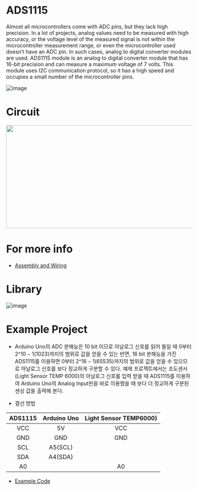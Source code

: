 # ADS1115
Almost all microcontrollers come with ADC pins, but they lack high precision. In a lot of projects, analog values need to be measured with high accuracy, or the voltage level of the measured signal is not within the microcontroller measurement range, or even the microcontroller used doesn’t have an ADC pin. In such cases, analog to digital converter modules are used.
ADS1115 module is an analog to digital converter module that has 16-bit precision and can measure a maximum voltage of 7 volts. This module uses I2C communication protocol, so it has a high speed and occupies a small number of the microcontroller pins.

![image](https://user-images.githubusercontent.com/24539773/205572192-566919d2-e452-40cd-a8a2-e063216aa6f6.png)


# Circuit
<img src="https://user-images.githubusercontent.com/24539773/205836159-1374036f-f17c-4c4d-aea5-19165aabbda1.png" width="550" height="280" align="center">
<br>

# For more info 
 
 - [Assembly and Wiring](https://learn.adafruit.com/adafruit-4-channel-adc-breakouts/assembly-and-wiring)

# Library
 ![image](https://user-images.githubusercontent.com/24539773/205836049-3f79cdf1-b2bf-400d-88a0-029b40cdf49d.png)

# Example Project
- Arduino Uno의 ADC 분해능은 10 bit 이므로 아날로그 신호를 읽어 들일 때 $0$부터 $2\^{10} - 1(1023)$까지의 범위로 값을 얻을 수 있는 반면, 16 bit 분해능을 가진 ADS1115를 이용하면 $0$부터 $2\^{16}-1(65535)$까지의 범위로 값을 얻을 수 있으므로 아날로그 신호를 보다 정교하게 구분할 수 있다. 예제 프로젝트에서는 조도센서(Light Sensor TEMP 6000)의 아날로그 신호를 입력 받을 때 ADS1115를 이용하여 Arduino Uno의 Analog Input핀을 바로 이용했을 때 보다 더 정교하게 구분된 센싱 값을 출력해 본다. 

- 결선 방법

|ADS1115|Arduino Uno|Light Sensor TEMP6000)|
|:-:|:-:|:-:|
|VCC|5V|VCC|
|GND|GND|GND|
|SCL|A5(SCL)||
|SDA|A4(SDA)||
|A0||A0|

- [Example Code](https://github.com/iispace/Arduino_Learning_Tutorials/blob/main/ADS1115/source.cpp)
